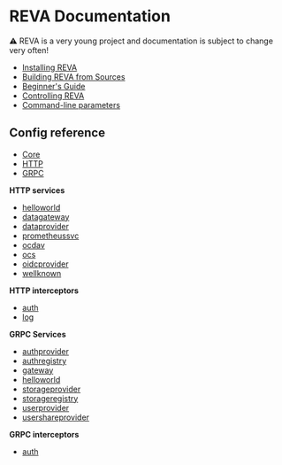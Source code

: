 # REVA Documentation

:warning: REVA is a very young project and documentation is subject to change very often!

* [Installing REVA](./installing-reva.md)
* [Building REVA from Sources](./building-reva.md)
* [Beginner's Guide](./beginner-guide.md)
* [Controlling REVA](./controlling-reva.md)
* [Command-line parameters](./command-line.md)

## Config reference

* [Core](./config/core.md) 
* [HTTP](./config/http.md)
* [GRPC](./config/grpc.md) 

**HTTP services**

* [helloworld](./config/services/http/helloworld.md)
* [datagateway](./config/services/http/datagateway.md)
* [dataprovider](./config/services/http/dataprovider.md)
* [prometheussvc](./config/services/http/prometheus.md)
* [ocdav](./config/services/http/ocdav.md)
* [ocs](./config/services/http/ocs.md)
* [oidcprovider](./config/services/http/oidcprovider.md)
* [wellknown](./config/services/http/wellknown.md)

**HTTP interceptors**

* [auth](./config/interceptors/http/auth.md)
* [log](./config/interceptors/http/cors.md)

**GRPC Services**

* [authprovider](./config/services/grpc/authprovider.md)
* [authregistry](./config/services/grpc/authregistry.md)
* [gateway](./config/services/grpc/gateway.md)
* [helloworld](./config/services/grpc/helloworld.md)
* [storageprovider](./config/services/grpc/storageprovider.md)
* [storageregistry](./config/services/grpc/storageregistry.md)
* [userprovider](./config/services/grpc/userprovider.md)
* [usershareprovider](./config/services/grpc/usershareprovider.md)

**GRPC interceptors**

* [auth](./config/interceptors/grpc/auth.md)

